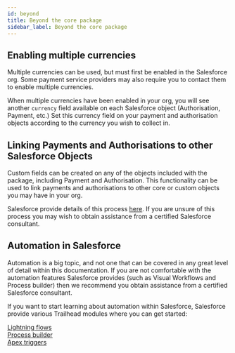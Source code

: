 ```yaml
---
id: beyond
title: Beyond the core package
sidebar_label: Beyond the core package
---
```


## Enabling multiple currencies
Multiple currencies can be used, but must first be enabled in the Salesforce org. Some payment service providers may also require you to contact them to enable multiple currencies.

When multiple currencies have been enabled in your org, you will see another `currency` field available on each Salesforce object (Authorisation, Payment, etc.) Set this currency field on your payment and authorisation objects according to the currency you wish to collect in.
 
## Linking Payments and Authorisations to other Salesforce Objects
Custom fields can be created on any of the objects included with the package, including Payment and Authorisation. This functionality can be used to link payments and authorisations to other core or custom objects you may have in your org.

Salesforce provide details of this process <a href="https://help.salesforce.com/articleView?id=adding_fields.htm&amp;type=5" target="_blank">here</a>. If you are unsure of this process you may wish to obtain assistance from a certified Salesforce consultant.
 
## Automation in Salesforce
Automation is a big topic, and not one that can be covered in any great level of detail within this documentation. If you are not comfortable with the automation features Salesforce provides (such as Visual Workflows and Process builder) then we recommend you obtain assistance from a certified Salesforce consultant.

If you want to start learning about automation within Salesforce, Salesforce provide various Trailhead modules where you can get started:

<a href="https://trailhead.salesforce.com/content/learn/modules/business_process_automation" target="_blank">Lightning flows</a><br>
<a href="https://trailhead.salesforce.com/en/content/learn/projects/quickstart-process-builder" target="_blank">Process builder</a><br>
<a href="https://trailhead.salesforce.com/content/learn/modules/apex_triggers" target="_blank">Apex triggers</a><br>
